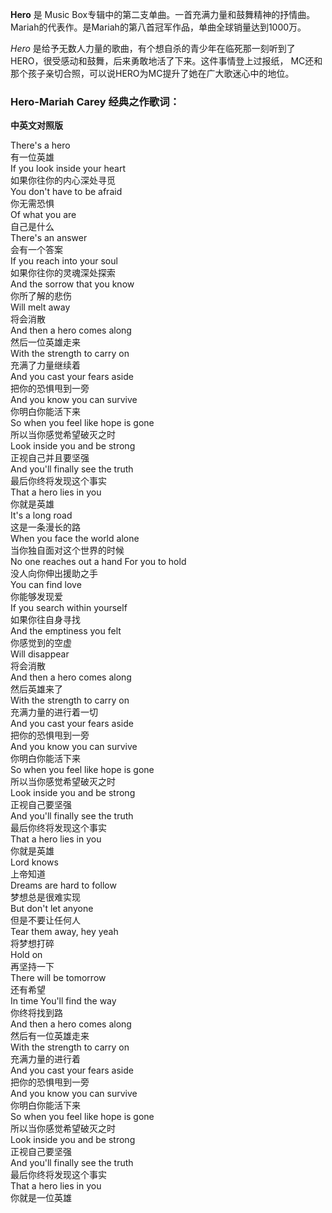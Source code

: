 

**Hero** 是 Music
Box专辑中的第二支单曲。一首充满力量和鼓舞精神的抒情曲。Mariah的代表作。是Mariah的第八首冠军作品，单曲全球销量达到1000万。

_Hero_ 是给予无数人力量的歌曲，有个想自杀的青少年在临死那一刻听到了HERO，很受感动和鼓舞，后来勇敢地活了下来。这件事情登上过报纸，
MC还和那个孩子亲切合照，可以说HERO为MC提升了她在广大歌迷心中的地位。

### Hero-Mariah Carey 经典之作歌词：

**中英文对照版**

There's a hero  
有一位英雄  
If you look inside your heart  
如果你往你的内心深处寻觅  
You don't have to be afraid  
你无需恐惧  
Of what you are  
自己是什么  
There's an answer  
会有一个答案  
If you reach into your soul  
如果你往你的灵魂深处探索  
And the sorrow that you know  
你所了解的悲伤  
Will melt away  
将会消散  
And then a hero comes along  
然后一位英雄走来  
With the strength to carry on  
充满了力量继续着  
And you cast your fears aside  
把你的恐惧甩到一旁  
And you know you can survive  
你明白你能活下来  
So when you feel like hope is gone  
所以当你感觉希望破灭之时  
Look inside you and be strong  
正视自己并且要坚强  
And you'll finally see the truth  
最后你终将发现这个事实  
That a hero lies in you  
你就是英雄  
It's a long road  
这是一条漫长的路  
When you face the world alone  
当你独自面对这个世界的时候  
No one reaches out a hand For you to hold  
没人向你伸出援助之手  
You can find love  
你能够发现爱  
If you search within yourself  
如果你往自身寻找  
And the emptiness you felt  
你感觉到的空虚  
Will disappear  
将会消散  
And then a hero comes along  
然后英雄来了  
With the strength to carry on  
充满力量的进行着一切  
And you cast your fears aside  
把你的恐惧甩到一旁  
And you know you can survive  
你明白你能活下来  
So when you feel like hope is gone  
所以当你感觉希望破灭之时  
Look inside you and be strong  
正视自己要坚强  
And you'll finally see the truth  
最后你终将发现这个事实  
That a hero lies in you  
你就是英雄  
Lord knows  
上帝知道  
Dreams are hard to follow  
梦想总是很难实现  
But don't let anyone  
但是不要让任何人  
Tear them away, hey yeah  
将梦想打碎  
Hold on  
再坚持一下  
There will be tomorrow  
还有希望  
In time You'll find the way  
你终将找到路  
And then a hero comes along  
然后有一位英雄走来  
With the strength to carry on  
充满力量的进行着  
And you cast your fears aside  
把你的恐惧甩到一旁  
And you know you can survive  
你明白你能活下来  
So when you feel like hope is gone  
所以当你感觉希望破灭之时  
Look inside you and be strong  
正视自己要坚强  
And you'll finally see the truth  
最后你终将发现这个事实  
That a hero lies in you  
你就是一位英雄

